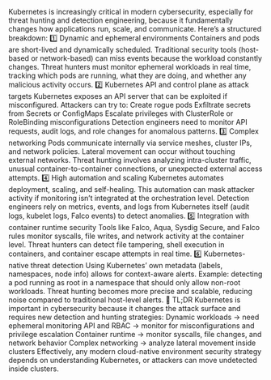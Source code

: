 Kubernetes is increasingly critical in modern cybersecurity, especially for threat hunting and detection engineering, because it fundamentally changes how applications run, scale, and communicate. Here’s a structured breakdown:
1️⃣ Dynamic and ephemeral environments
Containers and pods are short-lived and dynamically scheduled.
Traditional security tools (host-based or network-based) can miss events because the workload constantly changes.
Threat hunters must monitor ephemeral workloads in real time, tracking which pods are running, what they are doing, and whether any malicious activity occurs.
2️⃣ Kubernetes API and control plane as attack targets
Kubernetes exposes an API server that can be exploited if misconfigured.
Attackers can try to:
Create rogue pods
Exfiltrate secrets from Secrets or ConfigMaps
Escalate privileges with ClusterRole or RoleBinding misconfigurations
Detection engineers need to monitor API requests, audit logs, and role changes for anomalous patterns.
3️⃣ Complex networking
Pods communicate internally via service meshes, cluster IPs, and network policies.
Lateral movement can occur without touching external networks.
Threat hunting involves analyzing intra-cluster traffic, unusual container-to-container connections, or unexpected external access attempts.
4️⃣ High automation and scaling
Kubernetes automates deployment, scaling, and self-healing.
This automation can mask attacker activity if monitoring isn’t integrated at the orchestration level.
Detection engineers rely on metrics, events, and logs from Kubernetes itself (audit logs, kubelet logs, Falco events) to detect anomalies.
5️⃣ Integration with container runtime security
Tools like Falco, Aqua, Sysdig Secure, and Falco rules monitor syscalls, file writes, and network activity at the container level.
Threat hunters can detect file tampering, shell execution in containers, and container escape attempts in real time.
6️⃣ Kubernetes-native threat detection
Using Kubernetes’ own metadata (labels, namespaces, node info) allows for context-aware alerts.
Example: detecting a pod running as root in a namespace that should only allow non-root workloads.
Threat hunting becomes more precise and scalable, reducing noise compared to traditional host-level alerts.
🔹 TL;DR
Kubernetes is important in cybersecurity because it changes the attack surface and requires new detection and hunting strategies:
Dynamic workloads → need ephemeral monitoring
API and RBAC → monitor for misconfigurations and privilege escalation
Container runtime → monitor syscalls, file changes, and network behavior
Complex networking → analyze lateral movement inside clusters
Effectively, any modern cloud-native environment security strategy depends on understanding Kubernetes, or attackers can move undetected inside clusters.
